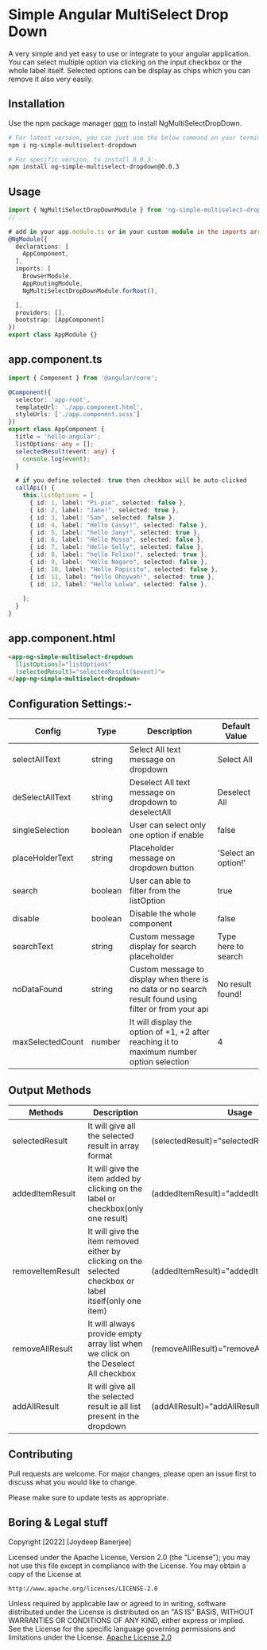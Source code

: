# Simple Angular MultiSelect Drop Down

A very simple and yet easy to use or integrate to your angular application. You can select multiple option via clicking on the input checkbox or the whole label itself. Selected options can be display as chips which you can remove it also very easily.
## Installation

Use the npm package manager [npm](https://www.npmjs.com/package/ng-simple-multiselect-dropdown) to install NgMultiSelectDropDown.

```bash
# For latest version, you can just use the below command on your terminal:-
npm i ng-simple-multiselect-dropdown

# For specific version, to install 0.0.3:-
npm install ng-simple-multiselect-dropdown@0.0.3
```

## Usage

```typescript
import { NgMultiSelectDropDownModule } from 'ng-simple-multiselect-dropdown';
// ...

# add in your app.module.ts or in your custom module in the imports array
@NgModule({
  declarations: [
    AppComponent,
  ],
  imports: [
    BrowserModule,
    AppRoutingModule,
    NgMultiSelectDropDownModule.forRoot(),

  ],
  providers: [],
  bootstrap: [AppComponent]
})
export class AppModule {}
```

## app.component.ts
```typescript
import { Component } from '@angular/core';

@Component({
  selector: 'app-root',
  templateUrl: './app.component.html',
  styleUrls: ['./app.component.scss']
})
export class AppComponent {
  title = 'hello-angular';
  listOptions: any = [];
  selectedResult(event: any) {
    console.log(event);
  }

  # if you define selected: true then checkbox will be auto-clicked
  callApi() {
    this.listOptions = [
      { id: 1, label: "Pi-pie", selected: false },
      { id: 2, label: "Jane!", selected: true },
      { id: 3, label: "Sam", selected: false },
      { id: 4, label: "Hello Cassy!", selected: false },
      { id: 5, label: "hello Jany!", selected: true },
      { id: 6, label: "Hello Mossa", selected: false },
      { id: 7, label: "Hello Selly", selected: false },
      { id: 8, label: "hello Felixo!", selected: true },
      { id: 9, label: "Hello Nagaro", selected: false },
      { id: 10, label: "Hello Papicito", selected: false },
      { id: 11, label: "hello Ohoywah!", selected: true },
      { id: 12, label: "Hello Lolwa", selected: false },
  
    ];
  }
}
```


## app.component.html
```html
<app-ng-simple-multiselect-dropdown
  [listOptions]="listOptions"
  (selectedResult)="selectedResult($event)">
</app-ng-simple-multiselect-dropdown>
````

## Configuration Settings:-


| Config        | Type          | Description   |   Default Value |
| ------------- | ------------- |---------------|-----------------
| selectAllText | string        | Select All text message on dropdown | Select All |
| deSelectAllText  | string     | Deselect All text message on dropdown to deselectAll | Deselect All |
| singleSelection | boolean     | User can select only one option if enable | false |
| placeHolderText | string |  Placeholder message on dropdown button   | 'Select an option!' |
| search |  boolean | User can able to filter from the listOption | true |
| disable | boolean | Disable the whole component   | false | 
 | searchText | string |  Custom message display for search placeholder | Type here to search | 
|  noDataFound | string | Custom message to display when there is no data or no search result found using filter or from your api  |  No result found! | 
 | maxSelectedCount | number | It will display the option of +1, +2 after reaching it to maximum number option selection |  4 |

## Output Methods

| Methods       | Description   |   Usage     |
| ------------- | ------------- |---------------
| selectedResult |  It will give all the selected result in array format | (selectedResult)="selectedResult($event)" |
| addedItemResult  | It will give the item added by clicking on the label or checkbox(only one result) |(addedItemResult)="addedItemResult($event)" |
| removeItemResult | It will give the item removed either by clicking on the selected checkbox or label itself(only one item) | (addedItemResult)="addedItemResult($event)" |
| removeAllResult | It will always provide empty array list when we click on the Deselect All checkbox | (removeAllResult)="removeAllResult($event)" |
  addAllResult | It will give all the selected result ie all list present in the dropdown   | (addAllResult)="addAllResult($event)"    |
## Contributing
Pull requests are welcome. For major changes, please open an issue first to discuss what you would like to change.

Please make sure to update tests as appropriate.

## Boring & Legal stuff
Copyright [2022] [Joydeep Banerjee]

Licensed under the Apache License, Version 2.0 (the "License");
you may not use this file except in compliance with the License.
You may obtain a copy of the License at

    http://www.apache.org/licenses/LICENSE-2.0

Unless required by applicable law or agreed to in writing, software
distributed under the License is distributed on an "AS IS" BASIS,
WITHOUT WARRANTIES OR CONDITIONS OF ANY KIND, either express or implied.
See the License for the specific language governing permissions and
limitations under the License.
[Apache License 2.0](https://www.apache.org/licenses/LICENSE-2.0)